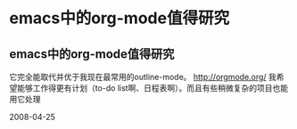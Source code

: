 # emacs中的org-mode值得研究

## emacs中的org-mode值得研究

它完全能取代并优于我现在最常用的outline-mode。
http://orgmode.org/
我希望能够工作得更有计划（to-do list啊、日程表啊）。而且有些稍微复杂的项目也能用它处理

2008-04-25